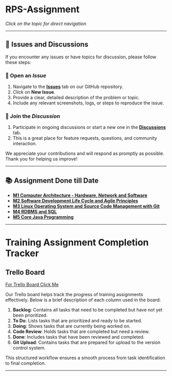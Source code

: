 # RPS-Assignment

_Click on the topic for direct navigation_

___

## 📢 Issues and Discussions

If you encounter any issues or have topics for discussion, please follow these steps:

### 🚩 Open an *Issue*
1. Navigate to the [**Issues**](https://github.com/sayankae/RPS-Assignment/issues) tab on our GitHub repository.
2. Click on **New Issue**.
3. Provide a clear, detailed description of the problem or topic.
4. Include any relevant screenshots, logs, or steps to reproduce the issue.

### 💬 Join the *Discussion*
1. Participate in ongoing discussions or start a new one in the [**Discussions**](https://github.com/sayankae/RPS-Assignment/discussions) tab.
2. This is a great place for feature requests, questions, and community interaction.

We appreciate your contributions and will respond as promptly as possible. Thank you for helping us improve!

___

## 📚 Assignment Done till Date

- [**M1 Computer Architecture - Hardware, Network and Software**](https://github.com/sayankae/RPS-Assignment/tree/bbbed42a0a33f67c6e9ca84e95e69d912fda923f/M1%20Computer%20Architecture%20-%20Hardware%2C%20Netwrok%20and%20Software)
- [**M2 Software Development Life Cycle and Agile Principles**](https://github.com/sayankae/RPS-Assignment/tree/bbbed42a0a33f67c6e9ca84e95e69d912fda923f/M2%20Software%20Development%20Life%20Cycle%20and%20Agile%20Principles)
- [**M3 Linux Operating System and Source Code Management with Git**](https://github.com/sayankae/RPS-Assignment/tree/bbbed42a0a33f67c6e9ca84e95e69d912fda923f/M3%20Linux%20Operating%20System%20and%20Source%20Code%20Management%20with%20Git)
- [**M4 RDBMS and SQL**](https://github.com/sayankae/RPS-Assignment/tree/77d283ba388926d78918a6e68a814dedd7687258/M4%20RDBMS%20and%20SQL)
- [**M5 Core Java Programming**](https://github.com/sayankae/RPS-Assignment/tree/97b1121e910de676f1aa20872af2ba02818ca6ed/M5%20Core%20Java%20Programming)

___
# Training Assignment Completion Tracker

## Trello Board

[For Trello Board Click Me](https://trello.com/invite/b/NIyzTZhx/ATTI3b7ddaecfcfeff04ef899911287fdac75CD1DE2E/assignment-completion)

Our Trello board helps track the progress of training assignments effectively. Below is a brief description of each column used in the board:

1. **Backlog**: Contains all tasks that need to be completed but have not yet been prioritized.
2. **To Do**: Lists tasks that are prioritized and ready to be started.
3. **Doing**: Shows tasks that are currently being worked on.
4. **Code Review**: Holds tasks that are completed but need a review.
5. **Done**: Includes tasks that have been reviewed and completed.
6. **Git Upload**: Contains tasks that are prepared for upload to the version control system.

This structured workflow ensures a smooth process from task identification to final completion.
___
